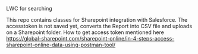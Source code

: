 LWC for searching

This repo contains classes for Sharepoint integration with Salesforce. The accesstoken is not saved yet, converts the Report into CSV file and uploads on a Sharepoint folder. How to get access token mentioned here https://global-sharepoint.com/sharepoint-online/in-4-steps-access-sharepoint-online-data-using-postman-tool/